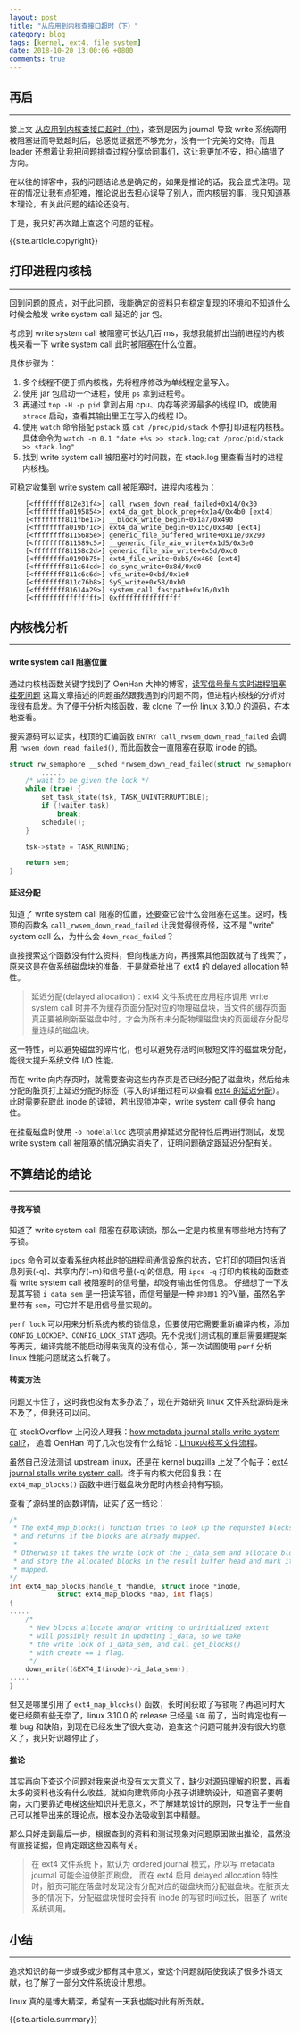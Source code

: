 ```yaml
---
layout: post
title: "从应用到内核查接口超时（下）"
category: blog
tags: [kernel, ext4, file system]
date: 2018-10-20 13:00:06 +0800
comments: true
---
```


## 再启
---
接上文 <a href="/2018/10/app_to_kernel_solve_api_timeout_2.html"> 从应用到内核查接口超时（中）</a>，查到是因为 journal 导致 write 系统调用被阻塞进而导致超时后，总感觉证据还不够充分，没有一个完美的交待。而且 leader 还想着让我把问题排查过程分享给同事们，这让我更加不安，担心搞错了方向。

在以往的博客中，我的问题结论总是确定的，如果是推论的话，我会显式注明。现在的情况让我有点犯难，推论说出去担心误导了别人，而内核层的事，我只知道基本理论，有关此问题的结论还没有。

于是，我只好再次踏上查这个问题的征程。

{{site.article.copyright}}

## 打印进程内核栈
---
回到问题的原点，对于此问题，我能确定的资料只有稳定复现的环境和不知道什么时候会触发 write system call 延迟的 jar 包。

考虑到 write system call 被阻塞可长达几百 ms，我想我能抓出当前进程的内核栈来看一下 write system call 此时被阻塞在什么位置。

具体步骤为：

1. 多个线程不便于抓内核栈，先将程序修改为单线程定量写入。
2. 使用 jar 包启动一个进程，使用 `ps` 拿到进程号。
3. 再通过 `top -H -p pid` 拿到占用 cpu、内存等资源最多的线程 ID，或使用 `strace` 启动，查看其输出里正在写入的线程 ID。
4. 使用 `watch` 命令搭配 `pstack` 或 `cat /proc/pid/stack` 不停打印进程内核栈。具体命令为 `watch -n 0.1 "date +%s >> stack.log;cat /proc/pid/stack >> stack.log"`
5. 找到 write system call 被阻塞时的时间戳，在 stack.log 里查看当时的进程内核栈。

可稳定收集到 write system call 被阻塞时，进程内核栈为：

```
	[<ffffffff812e31f4>] call_rwsem_down_read_failed+0x14/0x30
	[<ffffffffa0195854>] ext4_da_get_block_prep+0x1a4/0x4b0 [ext4]
	[<ffffffff811fbe17>] __block_write_begin+0x1a7/0x490
	[<ffffffffa019b71c>] ext4_da_write_begin+0x15c/0x340 [ext4]
	[<ffffffff8115685e>] generic_file_buffered_write+0x11e/0x290
	[<ffffffff811589c5>] __generic_file_aio_write+0x1d5/0x3e0
	[<ffffffff81158c2d>] generic_file_aio_write+0x5d/0xc0
	[<ffffffffa0190b75>] ext4_file_write+0xb5/0x460 [ext4]
	[<ffffffff811c64cd>] do_sync_write+0x8d/0xd0
	[<ffffffff811c6c6d>] vfs_write+0xbd/0x1e0
	[<ffffffff811c76b8>] SyS_write+0x58/0xb0
	[<ffffffff81614a29>] system_call_fastpath+0x16/0x1b
	[<ffffffffffffffff>] 0xffffffffffffffff
```

## 内核栈分析
---
#### write system call 阻塞位置
通过内核栈函数关键字找到了 OenHan 大神的博客，[读写信号量与实时进程阻塞挂死问题](http://oenhan.com/rwsem-realtime-task-hung) 这篇文章描述的问题虽然跟我遇到的问题不同，但进程内核栈的分析对我很有启发。为了便于分析内核函数，我 clone 了一份 linux 3.10.0 的源码，在本地查看。

搜索源码可以证实，栈顶的﻿汇编函数 `ENTRY call_rwsem_down_read_failed` 会调用 `rwsem_down_read_failed()`, 而此函数会一直阻塞在获取 inode 的锁。

```c
struct rw_semaphore __sched *rwsem_down_read_failed(struct rw_semaphore *sem) {
        .....
	/* wait to be given the lock */
	while (true) {
		set_task_state(tsk, TASK_UNINTERRUPTIBLE);
		if (!waiter.task)
			break;
		schedule();
	}

	tsk->state = TASK_RUNNING;

	return sem;
}

```

#### 延迟分配
知道了 write system call 阻塞的位置，还要查它会什么会阻塞在这里。这时，栈顶的函数名 `call_rwsem_down_read_failed` 让我觉得很奇怪，这不是 "write" system call 么，为什么会 `down_read_failed`？

直接搜索这个函数没有什么资料，但向栈底方向，再搜索其他函数就有了线索了，原来这是在做系统磁盘块的准备，于是就牵扯出了 ext4 的 delayed allocation 特性。

>延迟分配(delayed allocation)：ext4 文件系统在应用程序调用 write system call 时并不为缓存页面分配对应的物理磁盘块，当文件的缓存页面真正要被刷新至磁盘中时，才会为所有未分配物理磁盘块的页面缓存分配尽量连续的磁盘块。

这一特性，可以避免磁盘的碎片化，也可以避免存活时间极短文件的磁盘块分配，能很大提升系统文件 I/O 性能。

而在 write 向内存页时，就需要查询这些内存页是否已经分配了磁盘块，然后给未分配的脏页打上延迟分配的标签（写入的详细过程可以查看 [ext4 的延迟分配](https://blog.csdn.net/kai_ding/article/details/9914629)）。此时需要获取此 inode 的读锁，若出现锁冲突，write system call 便会 hang 住。

在挂载磁盘时使用 `-o nodelalloc` 选项禁用掉延迟分配特性后再进行测试，发现 write system call 被阻塞的情况确实消失了，证明问题确定跟延迟分配有关。

## 不算结论的结论
---
#### 寻找写锁
知道了 write system call 阻塞在获取读锁，那么一定是内核里有哪些地方持有了写锁。

`ipcs` 命令可以查看系统内核此时的进程间通信设施的状态，它打印的项目包括消息列表(-q)、共享内存(-m)和信号量(-q)的信息，用 `ipcs -q` 打印内核栈的函数查看 write system call 被阻塞时的信号量，却没有输出任何信息。
仔细想了一下发现其写锁 `i_data_sem` 是一把读写锁，而信号量是一种 `非0即1` 的PV量，虽然名字里带有 `sem`，可它并不是用信号量实现的。

`perf lock` 可以用来分析系统内核的锁信息，但要使用它需要重新编译内核，添加 `CONFIG_LOCKDEP、CONFIG_LOCK_STAT` 选项。先不说我们测试机的重启需要建提案等两天，编译完能不能启动得来我真的没有信心，第一次试图使用 `perf` 分析 linux 性能问题就这么折戟了。

#### 转变方法
问题又卡住了，这时我也没有太多办法了，现在开始研究 linux 文件系统源码是来不及了，但我还可以问。

在 stackOverflow 上问没人理我：[how metadata journal stalls write system call?](https://stackoverflow.com/questions/52778498/how-metadata-journal-stalls-write-system-call)， 追着 OenHan 问了几次也没有什么结论：[Linux内核写文件流程](http://oenhan.com/linux-kernel-write#comment-201)。

虽然自己没法测试 upstream linux，还是在 kernel bugzilla 上发了个帖子：[ext4 journal stalls write system call](https://bugzilla.kernel.org/show_bug.cgi?id=201461)。终于有内核大佬回复我：在 `ext4_map_blocks()` 函数中进行磁盘块分配时内核会持有写锁。

查看了源码里的函数详情，证实了这一结论：

```c
/*
 * The ext4_map_blocks() function tries to look up the requested blocks,
 * and returns if the blocks are already mapped.
 *
 * Otherwise it takes the write lock of the i_data_sem and allocate blocks
 * and store the allocated blocks in the result buffer head and mark it
 * mapped.
*/
int ext4_map_blocks(handle_t *handle, struct inode *inode,
		    struct ext4_map_blocks *map, int flags)
{
.....
	/*
	 * New blocks allocate and/or writing to uninitialized extent
	 * will possibly result in updating i_data, so we take
	 * the write lock of i_data_sem, and call get_blocks()
	 * with create == 1 flag.
	 */
	down_write((&EXT4_I(inode)->i_data_sem));
.....
}
```

但又是哪里引用了 `ext4_map_blocks()` 函数，长时间获取了写锁呢？再追问时大佬已经颇有些无奈了，linux 3.10.0 的 release 已经是 `5年` 前了，当时肯定也有一堆 bug 和缺陷，到现在已经发生了很大变动，追查这个问题可能并没有很大的意义了，我只好识趣停止了。

#### 推论
其实再向下查这个问题对我来说也没有太大意义了，缺少对源码理解的积累，再看太多的资料也没有什么收益。就如向建筑师向小孩子讲建筑设计，知道窗子要朝南，大门要靠近电梯这些知识并无意义，不了解建筑设计的原则，只专注于一些自己可以推导出来的理论点，根本没办法吸收到其中精髓。

那么只好走到最后一步，根据查到的资料和测试现象对问题原因做出推论，虽然没有直接证据，但肯定跟这些因素有关。

>﻿在 ext4 文件系统下，默认为 ordered journal 模式，所以写 metadata journal 可能会迫使脏页刷盘， 而在 ext4 启用 delayed allocation 特性时，脏页可能在落盘时发现没有分配对应的磁盘块而分配磁盘块。在脏页太多的情况下，分配磁盘块慢时会持有 inode 的写锁时间过长，阻塞了 write 系统调用。

## 小结
---
追求知识的每一步或多或少都有其中意义，查这个问题就陌使我读了很多外语文献，也了解了一部分文件系统设计思想。

linux 真的是博大精深，希望有一天我也能对此有所贡献。

{{site.article.summary}}